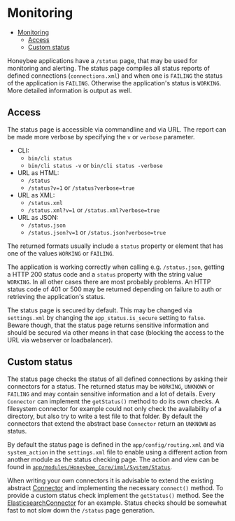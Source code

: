 # Monitoring

- [Monitoring](#monitoring)
  - [Access](#access)
  - [Custom status](#custom-status)

Honeybee applications have a `/status` page, that may be used for monitoring and alerting. The status page compiles all status reports of defined connections (`connections.xml`) and when one is `FAILING` the status of the application is `FAILING`. Otherwise the application's status is `WORKING`. More detailed information is output as well.

## Access

The status page is accessible via commandline and via URL. The report can be made more verbose by specifying the `v` or `verbose` parameter.

- CLI:
    - ```bin/cli status```
    - ```bin/cli status -v``` or ```bin/cli status -verbose```
- URL as HTML:
    - ```/status```
    - ```/status?v=1``` or ```/status?verbose=true```
- URL as XML:
    - ```/status.xml```
    - ```/status.xml?v=1``` or ```/status.xml?verbose=true```
- URL as JSON:
    - ```/status.json```
    - ```/status.json?v=1``` or ```/status.json?verbose=true```

The returned formats usually include a `status` property or element that has one of the values `WORKING` or `FAILING`.

The application is working correctly when calling e.g. ```/status.json```, getting a HTTP 200 status code and a `status` property with the string value `WORKING`. In all other cases there are most probably problems. An HTTP status code of 401 or 500 may be returned depending on failure to auth or retrieving the application's status.

The status page is secured by default. This may be changed via `settings.xml` by changing the ```app_status.is_secure``` setting to `false`. Beware though, that the status page returns sensitive information and should be secured via other means in that case (blocking the access to the URL via webserver or loadbalancer).

## Custom status

The status page checks the status of all defined connections by asking their connectors for a status. The returned status may be `WORKING`, `UNKNOWN` or `FAILING` and may contain sensitive information and a lot of details. Every `Connector` can implement the ```getStatus()``` method to do its own checks. A filesystem connector for example could not only check the availability of a directory, but also try to write a test file to that folder. By default the connectors that extend the abstract base `Connector` return an `UNKNOWN` as status.

By default the status page is defined in the `app/config/routing.xml` and via ```system_action``` in the `settings.xml` file to enable using a different action from another module as the status checking page. The action and view can be found in [```app/modules/Honeybee_Core/impl/System/Status```](../app/modules/Honeybee_Core/impl/System/Status).

When writing your own connectors it is advisable to extend the existing abstract [Connector](https://github.com/honeybee/honeybee/blob/master/src/Infrastructure/DataAccess/Connector/Connector.php) and implementing the necessary `connect()` method. To provide a custom status check implement the ```getStatus()``` method. See the [ElasticsearchConnector](https://github.com/honeybee/honeybee/blob/master/src/Infrastructure/DataAccess/Connector/ElasticsearchConnector.php#L26) for an example. Status checks should be somewhat fast to not slow down the `/status` page generation.
